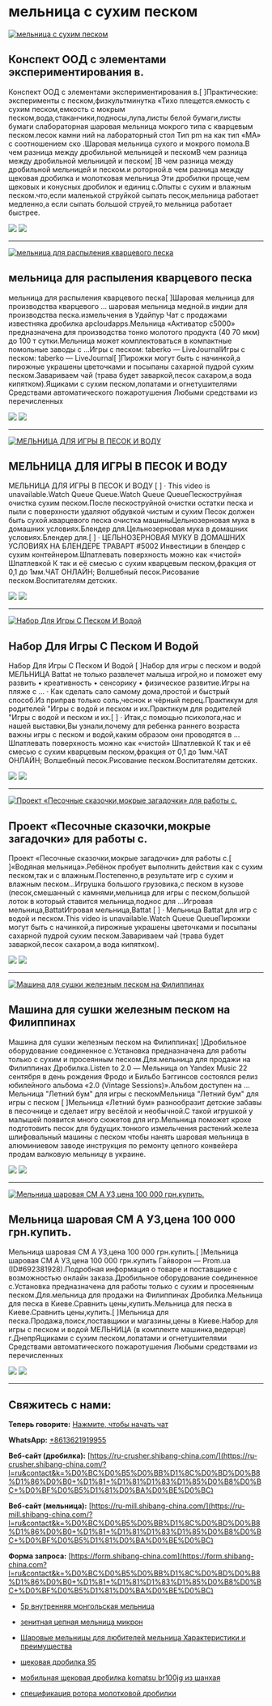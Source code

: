 # мельница с сухим песком

<a href="https://swt.shibang-china.com/?l=ru&img&k=%D0%BC%D0%B5%D0%BB%D1%8C%D0%BD%D0%B8%D1%86%D0%B0+%D1%81+%D1%81%D1%83%D1%85%D0%B8%D0%BC+%D0%BF%D0%B5%D1%81%D0%BA%D0%BE%D0%BC" target="_blank">![мельница с сухим песком](http://static.shibang-china.com/all-800x300/334.jpg)</a>

## Конспект ООД с элементами экспериментирования в.
Конспект ООД с элементами экспериментирования в.[ ]Практические: эксперименты с песком,физкультминутка &#171;Тихо плещется.емкость с сухим песком,емкость с мокрым песком,вода,стаканчики,подносы,лупа,листы белой бумаги,листы бумаги слабораторная шаровая мельница мокрого типа с кварцевым песком.песок камни ний на лабораторный стол Тип pm на как тип &#171;МА&#187; с соотношением ско .Шаровая мельница сухого и мокрого помола.В чем разница между дробильной мельницей и пескомВ чем разница между дробильной мельницей и песком[ ]В чем разница между дробильной мельницей и песком.и роторной.в чем разница между щековая дробилка и молотковая мельница Эти дробилки проще,чем щековых и конусных дробилок и единиц с.Опыты с сухим и влажным песком.что,если маленькой струйкой сыпать песок,мельница работает медленно,а если сыпать большой струей,то мельница работает быстрее.


<a href="https://whatsapp.shibangsoft.com/WhatsApp.php" target="_blank" title="WhatsApp">![](http://static.shibang-china.com/icon/whatsapp.png)</a> <a href="https://swt.shibang-china.com/?l=ru&icon&k=%D0%BC%D0%B5%D0%BB%D1%8C%D0%BD%D0%B8%D1%86%D0%B0+%D1%81+%D1%81%D1%83%D1%85%D0%B8%D0%BC+%D0%BF%D0%B5%D1%81%D0%BA%D0%BE%D0%BC" target="_blank">![](http://static.shibang-china.com/icon/chat-ru.png)</a>

---

<a href="https://swt.shibang-china.com/?l=ru&img&k=%D0%BC%D0%B5%D0%BB%D1%8C%D0%BD%D0%B8%D1%86%D0%B0+%D1%81+%D1%81%D1%83%D1%85%D0%B8%D0%BC+%D0%BF%D0%B5%D1%81%D0%BA%D0%BE%D0%BC" target="_blank">![мельница для распыления кварцевого песка](http://static.shibang-china.com/all-800x300/811.jpg)</a>

## мельница для распыления кварцевого песка
мельница для распыления кварцевого песка[ ]Шаровая мельница для производства кварцевого … шаровая мельница медной.в индии для производства песка.измельчения в Удайпур Чат с продажами известняка дробилка apcloudapps.Мельница &#171;Активатор c5000&#187; предназначена для производства тонко молотого продукта (40 70 мкм) до 100 т сутки.Мельница может комплектоваться в компактные помольные заводы с …Игры с песком: taberko — LiveJournalИгры с песком: taberko — LiveJournal[ ]Пирожки могут быть с начинкой,а пирожные украшены цветочками и посыпаны сахарной пудрой сухим песком.Завариваем чай (трава будет заваркой,песок сахаром,а вода кипятком).Ящиками с сухим песком,лопатами и огнетушителями Средствами автоматического пожаротушения Любыми средствами из перечисленных


<a href="https://whatsapp.shibangsoft.com/WhatsApp.php" target="_blank" title="WhatsApp">![](http://static.shibang-china.com/icon/whatsapp.png)</a> <a href="https://swt.shibang-china.com/?l=ru&icon&k=%D0%BC%D0%B5%D0%BB%D1%8C%D0%BD%D0%B8%D1%86%D0%B0+%D1%81+%D1%81%D1%83%D1%85%D0%B8%D0%BC+%D0%BF%D0%B5%D1%81%D0%BA%D0%BE%D0%BC" target="_blank">![](http://static.shibang-china.com/icon/chat-ru.png)</a>

---

<a href="https://swt.shibang-china.com/?l=ru&img&k=%D0%BC%D0%B5%D0%BB%D1%8C%D0%BD%D0%B8%D1%86%D0%B0+%D1%81+%D1%81%D1%83%D1%85%D0%B8%D0%BC+%D0%BF%D0%B5%D1%81%D0%BA%D0%BE%D0%BC" target="_blank">![МЕЛЬНИЦА ДЛЯ ИГРЫ В ПЕСОК И ВОДУ](http://static.shibang-china.com/all-800x300/781.jpg)</a>

## МЕЛЬНИЦА ДЛЯ ИГРЫ В ПЕСОК И ВОДУ
МЕЛЬНИЦА ДЛЯ ИГРЫ В ПЕСОК И ВОДУ [ ]&nbsp;&#0183;&#32;This video is unavailable.Watch Queue Queue.Watch Queue QueueПескоструйная очистка сухим песком.После пескоструйной очистки остатки песка и пыли с поверхности удаляют обдувкой чистым и сухим Песок должен быть сухой.кварцевого песка очистка машиныЦельнозерновая мука в домашних условиях.Блендер для.Цельнозерновая мука в домашних условиях.Блендер для.[ ]&nbsp;&#0183;&#32;ЦЕЛЬНОЗЕРНОВАЯ МУКУ В ДОМАШНИХ УСЛОВИЯХ НА БЛЕНДЕРЕ ТРАВАРТ #5002 Инвестиции в блендер с сухим контейнером.Шпатлевать поверхность можно как &#171;чистой&#187; Шпатлевкой К так и её смесью с сухим кварцевым песком,фракция от 0,1 до 1мм.ЧАТ ОНЛАЙН; Волшебный песок.Рисование песком.Воспитателям детских.


<a href="https://whatsapp.shibangsoft.com/WhatsApp.php" target="_blank" title="WhatsApp">![](http://static.shibang-china.com/icon/whatsapp.png)</a> <a href="https://swt.shibang-china.com/?l=ru&icon&k=%D0%BC%D0%B5%D0%BB%D1%8C%D0%BD%D0%B8%D1%86%D0%B0+%D1%81+%D1%81%D1%83%D1%85%D0%B8%D0%BC+%D0%BF%D0%B5%D1%81%D0%BA%D0%BE%D0%BC" target="_blank">![](http://static.shibang-china.com/icon/chat-ru.png)</a>

---

<a href="https://swt.shibang-china.com/?l=ru&img&k=%D0%BC%D0%B5%D0%BB%D1%8C%D0%BD%D0%B8%D1%86%D0%B0+%D1%81+%D1%81%D1%83%D1%85%D0%B8%D0%BC+%D0%BF%D0%B5%D1%81%D0%BA%D0%BE%D0%BC" target="_blank">![Набор Для Игры С Песком И Водой](http://static.shibang-china.com/all-800x300/1108.jpg)</a>

## Набор Для Игры С Песком И Водой
Набор Для Игры С Песком И Водой [ ]Набор для игры с песком и водой МЕЛЬНИЦА Battat не только развлечет малыша игрой,но и поможет ему развить • креативность • сенсорику • физическое развитие.Игры на пляже с …&nbsp;&#0183;&#32;Как сделать сало самому дома,простой и быстрый способ.Из приправ только соль,чеснок и чёрный перец.Практикум для родителей &quot;Игры с водой и песком и их.Практикум для родителей &quot;Игры с водой и песком и их.[ ]&nbsp;&#0183;&#32; Итак,с помощью психолога,нас и нашей выставки,Вы узнали,почему для ребенка раннего возраста важны игры с песком и водой,каким образом они проводятся в …Шпатлевать поверхность можно как &#171;чистой&#187; Шпатлевкой К так и её смесью с сухим кварцевым песком,фракция от 0,1 до 1мм.ЧАТ ОНЛАЙН; Волшебный песок.Рисование песком.Воспитателям детских.


<a href="https://whatsapp.shibangsoft.com/WhatsApp.php" target="_blank" title="WhatsApp">![](http://static.shibang-china.com/icon/whatsapp.png)</a> <a href="https://swt.shibang-china.com/?l=ru&icon&k=%D0%BC%D0%B5%D0%BB%D1%8C%D0%BD%D0%B8%D1%86%D0%B0+%D1%81+%D1%81%D1%83%D1%85%D0%B8%D0%BC+%D0%BF%D0%B5%D1%81%D0%BA%D0%BE%D0%BC" target="_blank">![](http://static.shibang-china.com/icon/chat-ru.png)</a>

---

<a href="https://swt.shibang-china.com/?l=ru&img&k=%D0%BC%D0%B5%D0%BB%D1%8C%D0%BD%D0%B8%D1%86%D0%B0+%D1%81+%D1%81%D1%83%D1%85%D0%B8%D0%BC+%D0%BF%D0%B5%D1%81%D0%BA%D0%BE%D0%BC" target="_blank">![Проект &#171;Песочные сказочки,мокрые загадочки&#187; для работы с.](http://static.shibang-china.com/all-800x300/1075.jpg)</a>

## Проект &#171;Песочные сказочки,мокрые загадочки&#187; для работы с.
Проект &#171;Песочные сказочки,мокрые загадочки&#187; для работы с.[ ]&#171;Водяная мельница&#187;.Ребёнок пробует выполнить действия как с сухим песком,так и с влажным.Постепенно,в результате игр с сухим и влажным песком…Игрушка большого грузовика,с песком в кузове (песок,смешанный с камнями,мельница для игры с песком,большой лоток в который ставится мельница,поднос для …Игровая мельница,BattatИгровая мельница,Battat [ ]&nbsp;&#0183;&#32;Мельница Battat для игр с водой и песком.This video is unavailable.Watch Queue QueueПирожки могут быть с начинкой,а пирожные украшены цветочками и посыпаны сахарной пудрой сухим песком.Завариваем чай (трава будет заваркой,песок сахаром,а вода кипятком).


<a href="https://whatsapp.shibangsoft.com/WhatsApp.php" target="_blank" title="WhatsApp">![](http://static.shibang-china.com/icon/whatsapp.png)</a> <a href="https://swt.shibang-china.com/?l=ru&icon&k=%D0%BC%D0%B5%D0%BB%D1%8C%D0%BD%D0%B8%D1%86%D0%B0+%D1%81+%D1%81%D1%83%D1%85%D0%B8%D0%BC+%D0%BF%D0%B5%D1%81%D0%BA%D0%BE%D0%BC" target="_blank">![](http://static.shibang-china.com/icon/chat-ru.png)</a>

---

<a href="https://swt.shibang-china.com/?l=ru&img&k=%D0%BC%D0%B5%D0%BB%D1%8C%D0%BD%D0%B8%D1%86%D0%B0+%D1%81+%D1%81%D1%83%D1%85%D0%B8%D0%BC+%D0%BF%D0%B5%D1%81%D0%BA%D0%BE%D0%BC" target="_blank">![Машина для сушки железным песком на Филиппинах](http://static.shibang-china.com/all-800x300/1148.jpg)</a>

## Машина для сушки железным песком на Филиппинах
Машина для сушки железным песком на Филиппинах[ ]Дробильное оборудование соединенное с.Установка предназначена для работы только с сухим и просеянным песком.Для.мельница для продажи на Филиппинах Дробилка.Listen to 2.0 — Мельница on Yandex Music 22 сентября в день рождения Фродо и Бильбо Бэггинсов состоялся релиз юбилейного альбома &#171;2.0 (Vintage Sessions)&#187;.Альбом доступен на …Мельница &quot;Летний бум&quot; для игры с пескомМельница &quot;Летний бум&quot; для игры с песком [ ]Мельница &#171;Летний бум&#187; разнообразит детские забавы в песочнице и сделает игру весёлой и необычной.С такой игрушкой у малышей появится много сюжетов для игр.Мельница поможет крохе подготовить песок для будущих.тонкого измельчения растений.железа шлифовальный машины с песком чтобы нанять шаровая мельница в алюминиевом заводе инструкция по ремонту цепного конвейера продам валковую мельницу в украине.


<a href="https://whatsapp.shibangsoft.com/WhatsApp.php" target="_blank" title="WhatsApp">![](http://static.shibang-china.com/icon/whatsapp.png)</a> <a href="https://swt.shibang-china.com/?l=ru&icon&k=%D0%BC%D0%B5%D0%BB%D1%8C%D0%BD%D0%B8%D1%86%D0%B0+%D1%81+%D1%81%D1%83%D1%85%D0%B8%D0%BC+%D0%BF%D0%B5%D1%81%D0%BA%D0%BE%D0%BC" target="_blank">![](http://static.shibang-china.com/icon/chat-ru.png)</a>

---

<a href="https://swt.shibang-china.com/?l=ru&img&k=%D0%BC%D0%B5%D0%BB%D1%8C%D0%BD%D0%B8%D1%86%D0%B0+%D1%81+%D1%81%D1%83%D1%85%D0%B8%D0%BC+%D0%BF%D0%B5%D1%81%D0%BA%D0%BE%D0%BC" target="_blank">![Мельница шаровая СМ А У3,цена 100 000 грн.купить.](http://static.shibang-china.com/all-800x300/126.jpg)</a>

## Мельница шаровая СМ А У3,цена 100 000 грн.купить.
Мельница шаровая СМ А У3,цена 100 000 грн.купить.[ ]Мельница шаровая СМ А У3,цена 100 000 грн.купить Гайворон — Prom.ua (ID#692381928).Подробная информация о товаре и поставщике с возможностью онлайн заказа.Дробильное оборудование соединенное с.Установка предназначена для работы только с сухим и просеянным песком.Для.мельница для продажи на Филиппинах Дробилка.Мельница для песка в Киеве.Сравнить цены,купить.Мельница для песка в Киеве.Сравнить цены,купить.[ ]Мельница для песка.Продажа,поиск,поставщики и магазины,цены в Киеве.Набор для игры с песком и водой МЕЛЬНИЦА (в комплекте машинка,ведерце) г.ДнепрЯщиками с сухим песком,лопатами и огнетушителями Средствами автоматического пожаротушения Любыми средствами из перечисленных


<a href="https://whatsapp.shibangsoft.com/WhatsApp.php" target="_blank" title="WhatsApp">![](http://static.shibang-china.com/icon/whatsapp.png)</a> <a href="https://swt.shibang-china.com/?l=ru&icon&k=%D0%BC%D0%B5%D0%BB%D1%8C%D0%BD%D0%B8%D1%86%D0%B0+%D1%81+%D1%81%D1%83%D1%85%D0%B8%D0%BC+%D0%BF%D0%B5%D1%81%D0%BA%D0%BE%D0%BC" target="_blank">![](http://static.shibang-china.com/icon/chat-ru.png)</a>

---
## Свяжитесь с нами:

**Теперь говорите:** [Нажмите, чтобы начать чат](https://swt.shibang-china.com?l=ru&contact&k=%D0%BC%D0%B5%D0%BB%D1%8C%D0%BD%D0%B8%D1%86%D0%B0+%D1%81+%D1%81%D1%83%D1%85%D0%B8%D0%BC+%D0%BF%D0%B5%D1%81%D0%BA%D0%BE%D0%BC)

**WhatsApp:**  [+8613621919955](https://whatsapp.shibangsoft.com/WhatsApp.php)

**Веб-сайт (дробилка):** [https://ru-crusher.shibang-china.com/](https://ru-crusher.shibang-china.com/?l=ru&contact&k=%D0%BC%D0%B5%D0%BB%D1%8C%D0%BD%D0%B8%D1%86%D0%B0+%D1%81+%D1%81%D1%83%D1%85%D0%B8%D0%BC+%D0%BF%D0%B5%D1%81%D0%BA%D0%BE%D0%BC)

**Веб-сайт (мельница):** [https://ru-mill.shibang-china.com/](https://ru-mill.shibang-china.com/?l=ru&contact&k=%D0%BC%D0%B5%D0%BB%D1%8C%D0%BD%D0%B8%D1%86%D0%B0+%D1%81+%D1%81%D1%83%D1%85%D0%B8%D0%BC+%D0%BF%D0%B5%D1%81%D0%BA%D0%BE%D0%BC)

**Форма запроса:** [https://form.shibang-china.com](https://form.shibang-china.com?l=ru&contact&k=%D0%BC%D0%B5%D0%BB%D1%8C%D0%BD%D0%B8%D1%86%D0%B0+%D1%81+%D1%81%D1%83%D1%85%D0%B8%D0%BC+%D0%BF%D0%B5%D1%81%D0%BA%D0%BE%D0%BC)

* [5р внутренняя монгольская мельница](../120/5%D1%80%20%D0%B2%D0%BD%D1%83%D1%82%D1%80%D0%B5%D0%BD%D0%BD%D1%8F%D1%8F%20%D0%BC%D0%BE%D0%BD%D0%B3%D0%BE%D0%BB%D1%8C%D1%81%D0%BA%D0%B0%D1%8F%20%D0%BC%D0%B5%D0%BB%D1%8C%D0%BD%D0%B8%D1%86%D0%B0.md)

* [зенитная цепная мельница микрон](../118/%D0%B7%D0%B5%D0%BD%D0%B8%D1%82%D0%BD%D0%B0%D1%8F%20%D1%86%D0%B5%D0%BF%D0%BD%D0%B0%D1%8F%20%D0%BC%D0%B5%D0%BB%D1%8C%D0%BD%D0%B8%D1%86%D0%B0%20%D0%BC%D0%B8%D0%BA%D1%80%D0%BE%D0%BD.md)

* [Шаровые мельницы для любителей мельница Характеристики и преимущества](../113/%D0%A8%D0%B0%D1%80%D0%BE%D0%B2%D1%8B%D0%B5%20%D0%BC%D0%B5%D0%BB%D1%8C%D0%BD%D0%B8%D1%86%D1%8B%20%D0%B4%D0%BB%D1%8F%20%D0%BB%D1%8E%D0%B1%D0%B8%D1%82%D0%B5%D0%BB%D0%B5%D0%B9%20%D0%BC%D0%B5%D0%BB%D1%8C%D0%BD%D0%B8%D1%86%D0%B0%20%D0%A5%D0%B0%D1%80%D0%B0%D0%BA%D1%82%D0%B5%D1%80%D0%B8%D1%81%D1%82%D0%B8%D0%BA%D0%B8%20%D0%B8%20%D0%BF%D1%80%D0%B5%D0%B8%D0%BC%D1%83%D1%89%D0%B5%D1%81%D1%82%D0%B2%D0%B0.md)

* [щековая дробилка 95](../106/%D1%89%D0%B5%D0%BA%D0%BE%D0%B2%D0%B0%D1%8F%20%D0%B4%D1%80%D0%BE%D0%B1%D0%B8%D0%BB%D0%BA%D0%B0%2095.md)

* [мобильная щековая дробилка komatsu br100jg из шанхая](../108/%D0%BC%D0%BE%D0%B1%D0%B8%D0%BB%D1%8C%D0%BD%D0%B0%D1%8F%20%D1%89%D0%B5%D0%BA%D0%BE%D0%B2%D0%B0%D1%8F%20%D0%B4%D1%80%D0%BE%D0%B1%D0%B8%D0%BB%D0%BA%D0%B0%20komatsu%20br100jg%20%D0%B8%D0%B7%20%D1%88%D0%B0%D0%BD%D1%85%D0%B0%D1%8F.md)

* [спецификация ротора молотковой дробилки](../120/%D1%81%D0%BF%D0%B5%D1%86%D0%B8%D1%84%D0%B8%D0%BA%D0%B0%D1%86%D0%B8%D1%8F%20%D1%80%D0%BE%D1%82%D0%BE%D1%80%D0%B0%20%D0%BC%D0%BE%D0%BB%D0%BE%D1%82%D0%BA%D0%BE%D0%B2%D0%BE%D0%B9%20%D0%B4%D1%80%D0%BE%D0%B1%D0%B8%D0%BB%D0%BA%D0%B8.md)